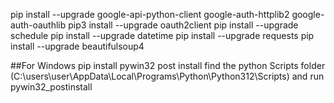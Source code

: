 pip install --upgrade google-api-python-client google-auth-httplib2 google-auth-oauthlib
pip3 install --upgrade oauth2client
pip install --upgrade schedule
pip install --upgrade datetime
pip install --upgrade requests
pip install --upgrade beautifulsoup4



##For Windows
pip install pywin32
    post install find the python Scripts folder (C:\users\user\AppData\Local\Programs\Python\Python312\Scripts) and run pywin32_postinstall
